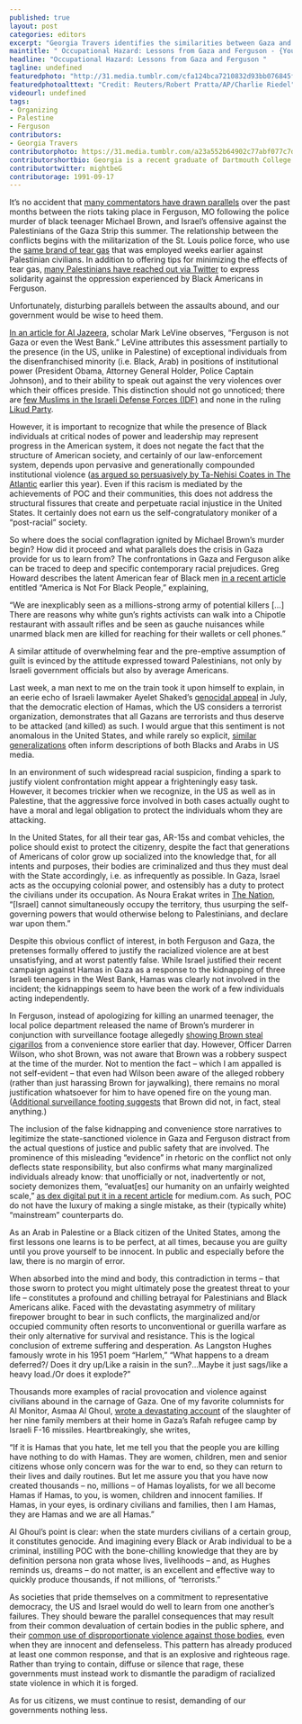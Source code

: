 ```yaml
---
published: true
layout: post
categories: editors
excerpt: "Georgia Travers identifies the similarities between Gaza and Ferguson"
maintitle: " Occupational Hazard: Lessons from Gaza and Ferguson - {Young}ist"
headline: "Occupational Hazard: Lessons from Gaza and Ferguson "
tagline: undefined
featuredphoto: "http://31.media.tumblr.com/cfa124bca7210832d93bb076845f1240/tumblr_ncdj1qm6M51rq2ndso1_500.png"
featuredphotoalttext: "Credit: Reuters/Robert Pratta/AP/Charlie Riedel"
videourl: undefined
tags: 
- Organizing
- Palestine
- Ferguson
contributors:
- Georgia Travers
contributorphoto: https://31.media.tumblr.com/a23a552b64902c77abf077c7d6f1b238/tumblr_inline_nccgrcUNPy1spjhtc.jpg
contributorshortbio: Georgia is a recent graduate of Dartmouth College interested in entrepreneurship, civil rights, fashion and religion.
contributortwitter: mightbeG
contributorage: 1991-09-17
---
```

It’s no accident that [many commentators have drawn parallels](http://www.google.com/url?q=http%3A%2F%2Fwww.jadaliyya.com%2Fpages%2Findex%2F18935%2Flinking-violence-in-solidarity_ferguson-gaza-and-t&sa=D&sntz=1&usg=AFQjCNHwNyRq4zKkbdbN80E51N0rjkz6og) over the past months between the riots taking place in Ferguson, MO following the police murder of black teenager Michael Brown, and Israel’s offensive against the Palestinians of the Gaza Strip this summer. The relationship between the conflicts begins with the militarization of the St. Louis police force, who use the [same brand of tear gas](http://mondoweiss.net/2014/08/ferguson-companies-supplying.html) that was employed weeks earlier against Palestinian civilians. In addition to offering tips for minimizing the effects of tear gas, [many Palestinians have reached out via Twitter](http://www.yesmagazine.org/peace-justice/palestinians-and-ferguson-protesters-link-arms-via-social-media) to express solidarity against the oppression experienced by Black Americans in Ferguson. 

Unfortunately, disturbing parallels between the assaults abound, and our government would be wise to heed them.
 
[In an article for Al Jazeera](http://america.aljazeera.com/opinions/2014/8/ferguson-police-violenceisraeliandusmilitarizedpolicies.html), scholar Mark LeVine observes, “Ferguson is not Gaza or even the West Bank.” LeVine attributes this assessment partially to the presence (in the US, unlike in Palestine) of exceptional individuals from the disenfranchised minority (i.e. Black, Arab) in positions of institutional power (President Obama, Attorney General Holder, Police Captain Johnson), and to their ability to speak out against the very violences over which their offices preside. This distinction should not go unnoticed; there are [few Muslims in the Israeli Defense Forces (IDF)](http://www.timesofisrael.com/his-big-secret-hes-arab-muslim-and-serves-in-the-idf/) and none in the ruling [Likud Party](http://972mag.com/the-likud-presents-the-craziest-most-radical-list-ever-expected-to-win-elections/60933/).
 
However, it is important to recognize that while the presence of Black individuals at critical nodes of power and leadership may represent progress in the American system, it does not negate the fact that the structure of American society, and certainly of our law-enforcement system, depends upon pervasive and generationally compounded institutional violence ([as argued so persuasively by Ta-Nehisi Coates in The Atlantic](http://www.theatlantic.com/features/archive/2014/05/the-case-for-reparations/361631/) earlier this year). Even if this racism is mediated by the achievements of POC and their communities, this does not address the structural fissures that create and perpetuate racial injustice in the United States. It certainly does not earn us the self-congratulatory moniker of a “post-racial” society.
 
So where does the social conflagration ignited by Michael Brown’s murder begin? How did it proceed and what parallels does the crisis in Gaza provide for us to learn from? The confrontations in Gaza and Ferguson alike can be traced to deep and specific contemporary racial prejudices.  Greg Howard describes the latent American fear of Black men [in a recent article](http://theconcourse.deadspin.com/america-is-not-for-black-people-1620169913/all) entitled “America is Not For Black People,” explaining,
 
“We are inexplicably seen as a millions-strong army of potential killers […] There are reasons why white gun’s rights activists can walk into a Chipotle restaurant with assault rifles and be seen as gauche nuisances while unarmed black men are killed for reaching for their wallets or cell phones.”
 
A similar attitude of overwhelming fear and the pre-emptive assumption of guilt is evinced by the attitude expressed toward Palestinians, not only by Israeli government officials but also by average Americans.  

Last week, a man next to me on the train took it upon himself to explain, in an eerie echo of Israeli lawmaker Ayelet Shaked’s [genocidal appeal](http://electronicintifada.net/blogs/ali-abunimah/israeli-lawmakers-call-genocide-palestinians-gets-thousands-facebook-likes) in July, that the democratic election of Hamas, which the US considers a terrorist organization, demonstrates that all Gazans are terrorists and thus deserve to be attacked (and killed) as such. I would argue that this sentiment is not anomalous in the United States, and while rarely so explicit, [similar generalizations](http://www.buzzfeed.com/mrloganrhoades/how-the-powerful-iftheygunnedmedown-movement-changed-the-con) often inform descriptions of both Blacks and Arabs in US media.
 
In an environment of such widespread racial suspicion, finding a spark to justify violent confrontation might appear a frighteningly easy task. However, it becomes trickier when we recognize, in the US as well as in Palestine, that the aggressive force involved in both cases actually ought to have a moral and legal obligation to protect the individuals whom they are attacking.
 
In the United States, for all their tear gas, AR-15s and combat vehicles, the police should exist to protect the citizenry, despite the fact that generations of Americans of color grow up socialized into the knowledge that, for all intents and purposes, their bodies are criminalized and thus they must deal with the State accordingly, i.e. as infrequently as possible. In Gaza, Israel acts as the occupying colonial power, and ostensibly has a duty to protect the civilians under its occupation. As Noura Erakat writes in [The Nation](http://www.thenation.com/article/180783/five-israeli-talking-points-gaza-debunked), “[Israel] cannot simultaneously occupy the territory, thus usurping the self-governing powers that would otherwise belong to Palestinians, and declare war upon them.”
 
Despite this obvious conflict of interest, in both Ferguson and Gaza, the pretenses formally offered to justify the racialized violence are at best unsatisfying, and at worst patently false.  While Israel justified their recent campaign against Hamas in Gaza as a response to the kidnapping of three Israeli teenagers in the West Bank, Hamas was clearly not involved in the incident; the kidnappings seem to have been the work of a few individuals acting independently.
 
In Ferguson, instead of apologizing for killing an unarmed teenager, the local police department released the name of Brown’s murderer in conjunction with surveillance footage allegedly [showing Brown steal cigarillos](http://elitedaily.com/news/world/police-report-photos-brown-stealing/713045/) from a convenience store earlier that day. However, Officer Darren Wilson, who shot Brown, was not aware that Brown was a robbery suspect at the time of the murder.  Not to mention the fact – which I am appalled is not self-evident – that even had Wilson been aware of the alleged robbery (rather than just harassing Brown for jaywalking), there remains no moral justification whatsoever for him to have opened fire on the young man. ([Additional surveillance footing suggests](https://www.lewrockwell.com/lrc-blog/did-michael-brown-steal-cigars-or-pay-for-them/) that Brown did not, in fact, steal anything.)
 
The inclusion of the false kidnapping and convenience store narratives to legitimize the state-sanctioned violence in Gaza and Ferguson distract from the actual questions of justice and public safety that are involved. The prominence of this misleading “evidence” in rhetoric on the conflict not only deflects state responsibility, but also confirms what many marginalized individuals already know: that unofficially or not, inadvertently or not, society demonizes them, “evaluat[es] our humanity on an unfairly weighted scale,” [as dex digital put it in a recent article](https://medium.com/culture-club/face-it-black-people-michael-brown-let-you-down-b3b4408cec82) for medium.com. As such, POC do not have the luxury of making a single mistake, as their (typically white) “mainstream” counterparts do.  

As an Arab in Palestine or a Black citizen of the United States, among the first lessons one learns is to be perfect, at all times, because you are guilty until you prove yourself to be innocent. In public and especially before the law, there is no margin of error.
 
When absorbed into the mind and body, this contradiction in terms – that those sworn to protect you might ultimately pose the greatest threat to your life – constitutes a profound and chilling betrayal for Palestinians and Black Americans alike. Faced with the devastating asymmetry of military firepower brought to bear in such conflicts, the marginalized and/or occupied community often resorts to unconventional or guerilla warfare as their only alternative for survival and resistance. This is the logical conclusion of extreme suffering and desperation. As Langston Hughes famously wrote in his 1951 poem “Harlem,” “What happens to a dream deferred?/ Does it dry up/Like a raisin in the sun?...Maybe it just sags/like a heavy load./Or does it explode?”  
 
Thousands more examples of racial provocation and violence against civilians abound in the carnage of Gaza. One of my favorite columnists for Al Monitor, Asmaa Al Ghoul, [wrote a devastating account](http://www.al-monitor.com/pulse/originals/2014/08/rafah-gaza-war-hospitals-filled-bodies-palestinians.html) of the slaughter of her nine family members at their home in Gaza’s Rafah refugee camp by Israeli F-16 missiles. Heartbreakingly, she writes,
 
“If it is Hamas that you hate, let me tell you that the people you are killing have nothing to do with Hamas.  They are women, children, men and senior citizens whose only concern was for the war to end, so they can return to their lives and daily routines.  But let me assure you that you have now created thousands – no, millions – of Hamas loyalists, for we all become Hamas if Hamas, to you, is women, children and innocent families.  If Hamas, in your eyes, is ordinary civilians and families, then I am Hamas, they are Hamas and we are all Hamas.”
 
Al Ghoul’s point is clear: when the state murders civilians of a certain group, it constitutes genocide. And imagining every Black or Arab individual to be a criminal, instilling POC with the bone-chilling knowledge that they are by definition persona non grata whose lives, livelihoods – and, as Hughes reminds us, dreams – do not matter, is an excellent and effective way to quickly produce thousands, if not millions, of “terrorists.”  
 
As societies that pride themselves on a commitment to representative democracy, the US and Israel would do well to learn from one another’s failures. They should beware the parallel consequences that may result from their common devaluation of certain bodies in the public sphere, and their [common use of disproportionate violence against those bodies](http://abc7.com/news/chp-officer-who-beat-woman-may-face-charges/273554/), even when they are innocent and defenseless. This pattern has already produced at least one common response, and that is an explosive and righteous rage. Rather than trying to contain, diffuse or silence that rage, these governments must instead work to dismantle the paradigm of racialized state violence in which it is forged.  

As for us citizens, we must continue to resist, demanding of our governments nothing less. 
